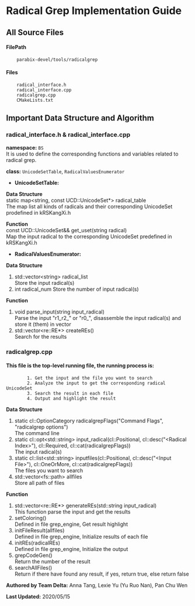 # Radical Grep Implementation Guide
## All Source Files
#### FilePath
        parabix-devel/tools/radicalgrep
#### Files
		radical_interface.h
		radical_interface.cpp
		radicalgrep.cpp
		CMakeLists.txt
## Important Data Structure and Algorithm
### radical_interface.h & radical_interface.cpp
**namespace:**  `BS`  
It is used to define the corresponding functions and variables related to radical grep.


**class:**  `UnicodeSetTable`, `RadicalValuesEnumerator`


* **UnicodeSetTable:**  

**Data Structure**   
static map&lt;string, const UCD::UnicodeSet*&gt; radical_table  
The map list all kinds of radicals and their corresponding UnicodeSet prodefined in kRSKangXi.h  

 **Function**  
const UCD::UnicodeSet&& get_uset(string radical)   
Map the input radical to the corresponding UnicodeSet predefined in kRSKangXi.h
 
 * **RadicalValuesEnumerator:**  

**Data Structure**  
1. std::vector&lt;string&gt; radical_list    
   Store the input radical(s)  
2. int radical_num 
  Store the number of input radical(s)  

**Function**  
1.   void parse_input(string input_radical)  
Parse the input "r1_r2_" or "r0_", disassemble the input radical(s) and store it (them) in vector  
2. std::vector&lt;re::RE*&gt; createREs()  
Search for the results

### radicalgrep.cpp  

#### This file is the top-level running file, the running process is:  
            1. Get the input and the file you want to search  
            2. Analyze the input to get the corresponding radical UnicodeSet  
            3. Search the result in each file   
            4. Output and highlight the result     

**Data Structure**  
1. static cl::OptionCategory radicalgrepFlags("Command Flags", "radicalgrep options")  
The command line  
2. static cl::opt&lt;std::string&gt; input_radical(cl::Positional, cl::desc("&lt;Radical Index&gt;"), cl::Required, cl::cat(radicalgrepFlags))  
The input  radical(s)  
3. static cl::list&lt;std::string&gt; inputfiles(cl::Positional, cl::desc("&lt;Input File&gt;"), cl::OneOrMore, cl::cat(radicalgrepFlags))  
The files you want to search   
4. std::vector&lt;fs::path&gt; allfiles  
Store all path of files  

**Function**  
1. std::vector&lt;re::RE*&gt; generateREs(std::string input_radical)   
This function parse the input and get the results  
2. setColoring()  
Defined in file grep_engine, Get result highlight  
3. initFileResult(allfiles)  
Defined in file grep_engine, Initialize results of each file  
4. initREs(radicalREs)  
Defined in file grep_engine, Initialize the output  
5. grepCodeGen()  
Return the number of the result  
6. searchAllFiles()  
Return if there have found any result, if yes, return true, else return false  

**Authored by Team Delta:** Anna Tang, Lexie Yu (Yu Ruo Nan),  Pan Chu Wen

**Last Updated:** 2020/05/15
